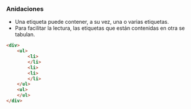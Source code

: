 ### Anidaciones

- Una etiqueta puede contener, a su vez, una o varias etiquetas.  
- Para facilitar la lectura, las etiquetas que están contenidas en otra se tabulan.

```HTML
<div>
    <ul>
        <li>
        </li>
        <li>
        <li>
        </li>
    </ul>
    <ul>
    </ul>
</div>
```